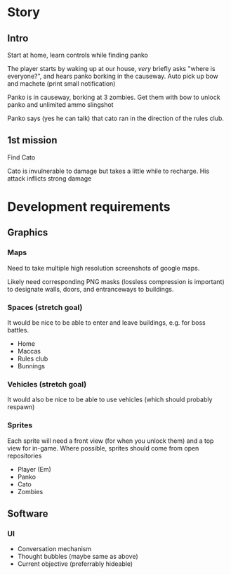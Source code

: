 # Story
## Intro
Start at home, learn controls while finding panko

The player starts by waking up at our house, _very_ briefly asks "where is everyone?", and hears panko borking in the causeway. Auto pick up bow and machete (print small notification)

Panko is in causeway, borking at 3 zombies. Get them with bow to unlock panko and unlimited ammo slingshot

Panko says (yes he can talk) that cato ran in the direction of the rules club.

## 1st mission
Find Cato

Cato is invulnerable to damage but takes a little while to recharge. His attack inflicts strong damage

# Development requirements
## Graphics
### Maps
Need to take multiple high resolution screenshots of google maps.

Likely need corresponding PNG masks (lossless compression is important) to designate walls, doors, and entranceways to buildings.

### Spaces (stretch goal)
It would be nice to be able to enter and leave buildings, e.g. for boss battles.
- Home
- Maccas
- Rules club
- Bunnings

### Vehicles (stretch goal)
It would also be nice to be able to use vehicles (which should probably respawn)

### Sprites
Each sprite will need a front view (for when you unlock them) and a top view for in-game. Where possible, sprites should come from open repositories
- Player (Em)
- Panko
- Cato
- Zombies

## Software
### UI
- Conversation mechanism
- Thought bubbles (maybe same as above)
- Current objective (preferrably hideable)

